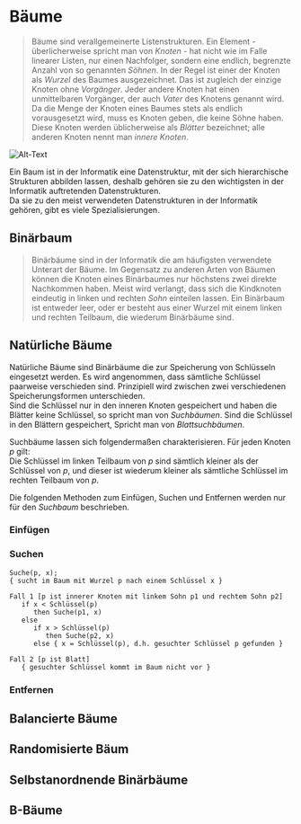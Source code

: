 # Bäume

>Bäume sind verallgemeinerte Listenstrukturen. Ein Element - überlicherweise spricht man von *Knoten* - hat nicht wie im Falle linearer Listen, nur einen Nachfolger, sondern eine endlich, begrenzte Anzahl von so genannten *Söhnen*. In der Regel ist einer der Knoten als *Wurzel* des Baumes ausgezeichnet. Das ist zugleich der einzige Knoten ohne *Vorgänger*. Jeder andere Knoten hat einen unmittelbaren Vorgänger, der auch *Vater* des Knotens genannt wird. Da die Menge der Knoten eines Baumes stets als endlich vorausgesetzt wird, muss es Knoten geben, die keine Söhne haben. Diese Knoten werden üblicherweise als *Blätter* bezeichnet; alle anderen Knoten nennt man *innere Knoten*.


[Bild 1]: https://github.com/Lion1Blue/Baeume/blob/main/BilderB%C3%A4ume/Baum_Beispiel.jpg  "Optionaler Titel"
![Alt-Text][Bild 1]
  
  
  
Ein Baum ist in der Informatik eine Datenstruktur, mit der sich hierarchische Strukturen abbilden lassen, deshalb gehören sie zu den wichtigsten in der Informatik auftretenden Datenstrukturen.  
Da sie zu den meist verwendeten Datenstrukturen in der Informatik gehören, gibt es viele Spezialisierungen.


## Binärbaum
>Binärbäume sind in der Informatik die am häufigsten verwendete Unterart der Bäume. Im Gegensatz zu anderen Arten von Bäumen können die Knoten eines Binärbaumes nur höchstens zwei direkte Nachkommen haben.
>Meist wird verlangt, dass sich die Kindknoten eindeutig in linken und rechten *Sohn* einteilen lassen. 
>Ein Binärbaum ist entweder leer, oder er besteht aus einer Wurzel mit einem linken und rechten Teilbaum, die wiederum Binärbäume sind.


## Natürliche Bäume

Natürliche Bäume sind Binärbäume die zur Speicherung von Schlüsseln eingesetzt werden. Es wird angenommen, dass sämtliche Schlüssel paarweise verschieden sind.
Prinzipiell wird zwischen zwei verschiedenen Speicherungsformen unterschieden.  
Sind die Schlüssel nur in den inneren Knoten gespeichert und haben die Blätter keine Schlüssel, so spricht man von *Suchbäumen*. Sind die Schlüssel in den Blättern gespeichert, Spricht man von *Blattsuchbäumen*.

Suchbäume lassen sich folgendermaßen charakterisieren. Für jeden Knoten *p* gilt:  
Die Schlüssel im linken Teilbaum von *p* sind sämtlich kleiner als der Schlüssel von *p*, und dieser ist wiederum kleiner als sämtliche Schlüssel im rechten Teilbaum von *p*.

Die folgenden Methoden zum Einfügen, Suchen und Entfernen werden nur für den *Suchbaum* beschrieben.

### Einfügen

### Suchen
  
```
Suche(p, x);
{ sucht im Baum mit Wurzel p nach einem Schlüssel x }

Fall 1 [p ist innerer Knoten mit linkem Sohn p1 und rechtem Sohn p2]
   if x < Schlüssel(p)
      then Suche(p1, x)
   else
      if x > Schlüssel(p)
         then Suche(p2, x)
      else { x = Schlüssel(p), d.h. gesuchter Schlüssel p gefunden }
      
Fall 2 [p ist Blatt]
   { gesuchter Schlüssel kommt im Baum nicht vor }
```

### Entfernen

## Balancierte Bäume

## Randomisierte Bäum

## Selbstanordnende Binärbäume

## B-Bäume
